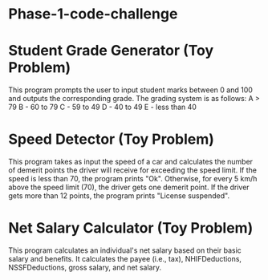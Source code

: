 # Phase-1-code-challenge



# Student Grade Generator (Toy Problem)

This program prompts the user to input student marks between 0 and 100 and outputs the corresponding grade. The grading system is as follows:
A > 79
B - 60 to 79
C - 59 to 49
D - 40 to 49
E - less than 40


# Speed Detector (Toy Problem)
This program takes as input the speed of a car and calculates the number of demerit points the driver will receive for exceeding the speed limit. If the speed is less than 70, the program prints "Ok". Otherwise, for every 5 km/h above the speed limit (70), the driver gets one demerit point. If the driver gets more than 12 points, the program prints "License suspended".


# Net Salary Calculator (Toy Problem)
This program calculates an individual's net salary based on their basic salary and benefits. It calculates the payee (i.e., tax), NHIFDeductions, NSSFDeductions, gross salary, and net salary. 
